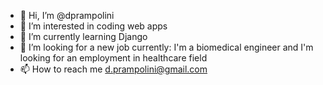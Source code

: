 - 👋 Hi, I’m @dprampolini
- 👀 I’m interested in coding web apps
- 🌱 I’m currently learning Django
- 💞️ I’m looking for a new job currently: I'm a biomedical engineer and I'm looking for an employment in healthcare field
- 📫 How to reach me d.prampolini@gmail.com

<!---
dprampolini/dprampolini is a ✨ special ✨ repository because its `README.md` (this file) appears on your GitHub profile.
You can click the Preview link to take a look at your changes.
--->
